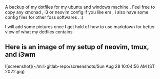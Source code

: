 A backup of my dotfiles for my ubuntu and windows machine  . Feel free to copy any xmonad , i3 or neovim config if you like em , i also have some config files for other foss softwares . :)

I will add some pictures once I get hold of how to use  markdown for better view of what my dotflies contains

## Here is an image of my setup of neovim, tmux, and i3wm 
![screenshot](~/mili-gitlab-repo/screenshots/Sun Aug 28 10:04:56 AM IST 2022.jpg)


